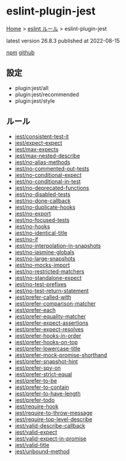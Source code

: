 # eslint-plugin-jest

[Home](../../index.md) >
[eslint ルール](../index.md) >
eslint-plugin-jest

latest version 26.8.3 published at 2022-08-15

[npm](https://www.npmjs.com/package/eslint-plugin-jest)
[github](https://github.com/jest-community/eslint-plugin-jest)

## 設定

- plugin:jest/all
- plugin:jest/recommended
- plugin:jest/style

## ルール

- [jest/consistent-test-it](./jest/consistent-test-it.md)
- [jest/expect-expect](./jest/expect-expect.md)
- [jest/max-expects](./jest/max-expects.md)
- [jest/max-nested-describe](./jest/max-nested-describe.md)
- [jest/no-alias-methods](./jest/no-alias-methods.md)
- [jest/no-commented-out-tests](./jest/no-commented-out-tests.md)
- [jest/no-conditional-expect](./jest/no-conditional-expect.md)
- [jest/no-conditional-in-test](./jest/no-conditional-in-test.md)
- [jest/no-deprecated-functions](./jest/no-deprecated-functions.md)
- [jest/no-disabled-tests](./jest/no-disabled-tests.md)
- [jest/no-done-callback](./jest/no-done-callback.md)
- [jest/no-duplicate-hooks](./jest/no-duplicate-hooks.md)
- [jest/no-export](./jest/no-export.md)
- [jest/no-focused-tests](./jest/no-focused-tests.md)
- [jest/no-hooks](./jest/no-hooks.md)
- [jest/no-identical-title](./jest/no-identical-title.md)
- [jest/no-if](./jest/no-if.md)
- [jest/no-interpolation-in-snapshots](./jest/no-interpolation-in-snapshots.md)
- [jest/no-jasmine-globals](./jest/no-jasmine-globals.md)
- [jest/no-large-snapshots](./jest/no-large-snapshots.md)
- [jest/no-mocks-import](./jest/no-mocks-import.md)
- [jest/no-restricted-matchers](./jest/no-restricted-matchers.md)
- [jest/no-standalone-expect](./jest/no-standalone-expect.md)
- [jest/no-test-prefixes](./jest/no-test-prefixes.md)
- [jest/no-test-return-statement](./jest/no-test-return-statement.md)
- [jest/prefer-called-with](./jest/prefer-called-with.md)
- [jest/prefer-comparison-matcher](./jest/prefer-comparison-matcher.md)
- [jest/prefer-each](./jest/prefer-each.md)
- [jest/prefer-equality-matcher](./jest/prefer-equality-matcher.md)
- [jest/prefer-expect-assertions](./jest/prefer-expect-assertions.md)
- [jest/prefer-expect-resolves](./jest/prefer-expect-resolves.md)
- [jest/prefer-hooks-in-order](./jest/prefer-hooks-in-order.md)
- [jest/prefer-hooks-on-top](./jest/prefer-hooks-on-top.md)
- [jest/prefer-lowercase-title](./jest/prefer-lowercase-title.md)
- [jest/prefer-mock-promise-shorthand](./jest/prefer-mock-promise-shorthand.md)
- [jest/prefer-snapshot-hint](./jest/prefer-snapshot-hint.md)
- [jest/prefer-spy-on](./jest/prefer-spy-on.md)
- [jest/prefer-strict-equal](./jest/prefer-strict-equal.md)
- [jest/prefer-to-be](./jest/prefer-to-be.md)
- [jest/prefer-to-contain](./jest/prefer-to-contain.md)
- [jest/prefer-to-have-length](./jest/prefer-to-have-length.md)
- [jest/prefer-todo](./jest/prefer-todo.md)
- [jest/require-hook](./jest/require-hook.md)
- [jest/require-to-throw-message](./jest/require-to-throw-message.md)
- [jest/require-top-level-describe](./jest/require-top-level-describe.md)
- [jest/valid-describe-callback](./jest/valid-describe-callback.md)
- [jest/valid-expect](./jest/valid-expect.md)
- [jest/valid-expect-in-promise](./jest/valid-expect-in-promise.md)
- [jest/valid-title](./jest/valid-title.md)
- [jest/unbound-method](./jest/unbound-method.md)
